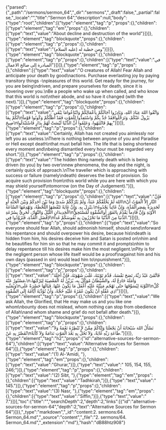 {"parsed":{"_path":"/sermons/sermon_64","_dir":"sermons","_draft":false,"_partial":false,"_locale":"","title":"Sermon 64","description":null,"body":{"type":"root","children":[{"type":"element","tag":"p","props":{},"children":[{"type":"element","tag":"em","props":{},"children":[{"type":"text","value":"About decline and destruction of the world"}]}]},{"type":"element","tag":"blockquote","props":{},"children":[{"type":"element","tag":"p","props":{},"children":[{"type":"text","value":"ومن خطبة له (عليه السلام)"}]}]},{"type":"element","tag":"blockquote","props":{},"children":[{"type":"element","tag":"p","props":{},"children":[{"type":"text","value":"في المبادرة إلى صالح الاعمال"}]}]},{"type":"element","tag":"p","props":{},"children":[{"type":"text","value":"O creatures of Allah! Fear Allah and anticipate your death by good\nactions. Purchase everlasting joy by paying transitory things -\npleasures of this world. Get ready for the journey, for you are being\ndriven, and prepare yourselves for death, since it is hovering over you.\nBe a people who wake up when called, and who know that this world is not\ntheir abode, and so have it changed (with the next)."}]},{"type":"element","tag":"blockquote","props":{},"children":[{"type":"element","tag":"p","props":{},"children":[{"type":"text","value":"وَاتَّقُوا اللهَ عِبَادَ اللهِ، وَبَادِرُوا آجَالَكُمْ بِأَعْمَالِكُمْ وَابْتَاعُوامَا يَبْقَى لَكُمْ بِمَا\nيَزُولُ عَنْكُمْ، وَتَرَحَّلُوافَقَدْ جُدَّ بِكُمْ وَاسْتَعِدُّوا لِلْمَوْتِ فَقَدْ أَظَلَّكُمْ وَكُونُوا قَوْماً صِيحَ\nبِهمْ فَانْتَبَهُوا، وَعَلِمُوا أَنَّ الدُّنْيَا لَيْسَتْ لَهُمْ بِدَارٍ فَاسْتَبْدَلُوا"}]}]},{"type":"element","tag":"p","props":{},"children":[{"type":"text","value":"Certainly, Allah has not created you aimlessly nor left you as useless.\nThere is nothing between anyone of you and Paradise or Hell except death\nthat must befall him. The life that is being shortened every moment and\nbeing dismantled every hour must be regarded very short."}]},{"type":"element","tag":"p","props":{},"children":[{"type":"text","value":"The hidden thing namely death which is being driven (to you) by two over\nnew phenomena, the day and the night, is certainly quick of approach.\nThe traveller which is approaching with success or failure (namely\ndeath) deserves the best of provision. So acquire such provision from\nthis world while you are here with which you may shield yourself\ntomorrow (on the Day of Judgement)."}]},{"type":"element","tag":"blockquote","props":{},"children":[{"type":"element","tag":"p","props":{},"children":[{"type":"text","value":"فَإِنَّ اللهَ لَمْ يَخْلُقْكُمْ عَبَثاً، وَلَمْ يَتْرُكْكُمْ سُدىً وَمَا بَيْنَ أَحَدِكُمْ وَبَيْنَ الْجَنَّةِ أَوِ\nالنَّارِ إِلاَّ الْمَوْتُ أَنْ يَنْزِلَ بِهِ. وَإِنَّ غَايَةً تَنْقُصُهَا اللَّحْظَةُ، وَتَهْدِمُهَا السَّاعَةُ،\nلَجَدِيرَةٌ بِقِصَرِالْمُدَّةِ، وَإِنَّ غَائِباً يَحْدُوهُ الْجَدِيدَانِ اللَّيْلُ وَالنَّهَارُ، لَحَرِيٌّ بِسُرْعَةِ\nالاْوْبَةِ وَإِنَّ قَادِماً يَقْدُمُ بِالفَوْزِ أَوالشِّقْوَةِ لَمُسْتَحِقٌّ لاِفْضَلِ الْعُدَّةِ، فَتَزَوَّدُوا فِي\nالدُّنيَا مِنَ الدُّنْيَا مَا تَحْرُزُونَ بِهِ نُفُوسَكُمْ غَداً."}]}]},{"type":"element","tag":"p","props":{},"children":[{"type":"text","value":"So everyone should fear Allah, should admonish himself, should send\nforward his repentance and should overpower his desire, because his\ndeath is hidden from him, his desires deceive him and Satan is posted on\nhim and he beautifies for him sin so that he may commit it and prompts\nhim to delay repentance till his desires make him the most negligent.\nPity is for the negligent person whose life itself would be a proof\nagainst him and his own days (passed in sin) would lead him to\npunishment."}]},{"type":"element","tag":"blockquote","props":{},"children":[{"type":"element","tag":"p","props":{},"children":[{"type":"text","value":"فَاتَّقَىْ عَبْدٌ رَبِّهُ، نَصَحَ نَفْسَهُ، قَدَّمَ تَوْبَتَهُ، غَلَبَ شَهْوَتَهُ، فَإِنَّ أَجَلَهُ مَسْتُورٌ عَنْهُ،\nوَأَمَلَهُ خَادِعٌ لَهُ، والشَّيْطَانُ مُوَكَّلٌ بِه، يُزَيِّنُ لَهُ الْمَعْصِيَةَ لِيَرْكَبَهَا، وَيُمَنِّيهِ\nالتَّوْبَةَ لِيُسَوِّفَهَا حتّى تَهْجُم مَنِيَّتُهُ عَلَيْهِ أَغْفَلَ مَا يَكُونُ عَنْهَا. فَيَالَهَا حَسْرَةً عَلَى\nكُلِّ ذِي غَفْلَةٍ أَنْ يَكُونَ عُمُرُهُ عَلَيْهِ حُجَّةً، وَأَنْ تُؤَدِّيَهُ أَيَّامُهُ إِلَى الشِّقْوَةِ!"}]}]},{"type":"element","tag":"p","props":{},"children":[{"type":"text","value":"We ask Allah, the Glorified, that He may make us and you like one whom\nbounty does not mislead, whom nothing can stop from obedience of Allah\nand whom shame and grief do not befall after death."}]},{"type":"element","tag":"blockquote","props":{},"children":[{"type":"element","tag":"p","props":{},"children":[{"type":"text","value":"نَسْأَلُ اللهَ سُبْحَانَهُ أَنْ يَجْعَلَنَا وَإِيَّاكُمْ مِمِّنْ لاَ تُبْطِرُهُ نَعْمَةٌ وَلاَ تُقَصِّرُ بِهِ عَنْ\nطَاعَةِ رَبِّهِ غَايَةٌ، وَلاَ تَحُلُّ بِهِ بَعْدَ الْمَوْتِ نَدَامَةٌ وَلاَ كَآبَةٌ."}]}]},{"type":"element","tag":"h2","props":{"id":"alternative-sources-for-sermon-64"},"children":[{"type":"text","value":"Alternative Sources for Sermon 64"}]},{"type":"element","tag":"p","props":{},"children":[{"type":"text","value":"(1) Al-'Amidi, "},{"type":"element","tag":"em","props":{},"children":[{"type":"text","value":"Ghurar,"}]},{"type":"text","value":" 105, 154, 155, 246;"}]},{"type":"element","tag":"p","props":{},"children":[{"type":"text","value":"(2) Sibt, "},{"type":"element","tag":"em","props":{},"children":[{"type":"text","value":"Tadhkirah,"}]},{"type":"text","value":" 145."}]},{"type":"element","tag":"p","props":{},"children":[{"type":"text","value":"(3) Nasr, "},{"type":"element","tag":"em","props":{},"children":[{"type":"text","value":"Siffin,"}]},{"type":"text","value":" 7."}]}],"toc":{"title":"","searchDepth":2,"depth":2,"links":[{"id":"alternative-sources-for-sermon-64","depth":2,"text":"Alternative Sources for Sermon 64"}]}},"_type":"markdown","_id":"content:2. sermons:64. Sermon_64.md","_source":"content","_file":"2. sermons/64. Sermon_64.md","_extension":"md"},"hash":"dB88htz908"}